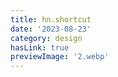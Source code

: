 ```yaml
---
title: hn.shortcut
date: '2023-08-23'
category: design
hasLink: true
previewImage: '2.webp'
---
```

